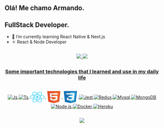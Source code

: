 ## Olá! Me chamo Armando.
## FullStack Developer.

- 🔭 I’m currently learning React Native & Next.js
- ⚛ React & Node Developer
##

 <div align="center" display="block">
  <a href="https://github.com/armando771">
  <img height="180em" src="https://github-readme-stats.vercel.app/api?username=armando771&show_icons=true&theme=dark&include_all_commits=true&count_private=true"/>
  <img height="180em" src="https://github-readme-stats.vercel.app/api/top-langs/?username=armando771&layout=compact&langs_count=7&theme=dark"/>
</div>
  
  ##
 
 <h3 align="center" font_style="bold">Some important technologies that I learned and use in my daily life</h3>
  <div style="display: inline_block" align="center"><br>
  <img align="center" alt="Js" height="40" width="50" src="https://cdn.jsdelivr.net/gh/devicons/devicon/icons/javascript/javascript-original.svg">
  <img align="center" alt="Ts" height="40" width="50" src="https://cdn.jsdelivr.net/gh/devicons/devicon/icons/typescript/typescript-original.svg">
  <img align="center" alt="React" height="40" width="50" src="https://raw.githubusercontent.com/devicons/devicon/master/icons/react/react-original.svg">
  <img align="center" alt="HTML" height="40" width="50" src="https://raw.githubusercontent.com/devicons/devicon/master/icons/html5/html5-original.svg">
  <img align="center" alt="CSS" height="40" width="50" src="https://raw.githubusercontent.com/devicons/devicon/master/icons/css3/css3-original.svg">
  <img align="center" alt="Jest" height="40" width="50" src="https://cdn.jsdelivr.net/gh/devicons/devicon/icons/jest/jest-plain.svg">
  <img align="center" alt="Redux" height="40" width="50" src="https://cdn.jsdelivr.net/gh/devicons/devicon/icons/redux/redux-original.svg">
  <img align="center" alt="Mysql" height="40" width="50" src="https://cdn.jsdelivr.net/gh/devicons/devicon/icons/mysql/mysql-original.svg">
  <img align="center" alt="MongoDB" height="40" width="50" src="https://cdn.jsdelivr.net/gh/devicons/devicon/icons/mongodb/mongodb-original.svg">
  <img align="center" alt="Node.js" height="40" width="50" src="https://cdn.jsdelivr.net/gh/devicons/devicon/icons/nodejs/nodejs-original-wordmark.svg">
  <img align="center" alt="Docker" height="40" width="50" src="https://cdn.jsdelivr.net/gh/devicons/devicon/icons/docker/docker-original-wordmark.svg">
  <img align="center" alt="Heroku" height="40" width="50" src="https://cdn.jsdelivr.net/gh/devicons/devicon/icons/heroku/heroku-original-wordmark.svg">
</div>
  
  ##
  
  <div align="center"> 
  <a href="https://www.linkedin.com/in/armando-starling-43b3b8201/" target="_blank"><img src="https://img.shields.io/badge/-LinkedIn-%230077B5?style=for-the-badge&logo=linkedin&logoColor=white" target="_blank"></a> 
 </div>
